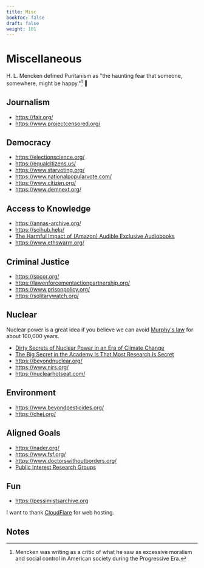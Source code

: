 ```yaml
---
title: Misc
bookToc: false
draft: false
weight: 101
---
```


# Miscellaneous

H. L. Mencken defined Puritanism as "the haunting fear that someone, somewhere, might be happy."[^mencken1917] 🤦

## Journalism

- https://fair.org/
- https://www.projectcensored.org/

## Democracy

- https://electionscience.org/
- https://equalcitizens.us/
- https://www.starvoting.org/
- https://www.nationalpopularvote.com/
- https://www.citizen.org/
- https://www.demnext.org/

## Access to Knowledge

- https://annas-archive.org/
- https://scihub.help/
- [The Harmful Impact of (Amazon) Audible Exclusive Audiobooks](https://blog.libro.fm/the-harmful-impact-of-audible-exclusive-audiobooks/)
- https://www.ethswarm.org/

## Criminal Justice

- https://spcor.org/
- https://lawenforcementactionpartnership.org/
- https://www.prisonpolicy.org/
- https://solitarywatch.org/

## Nuclear

Nuclear power is a great idea if you believe we can avoid [Murphy's law](https://en.wikipedia.org/wiki/Murphy%27s_law) for about 100,000 years.

- [Dirty Secrets of Nuclear Power in an Era of Climate Change](https://link.springer.com/book/10.1007/978-3-031-59595-0)
- [The Big Secret in the Academy Is That Most Research Is Secret](https://www.aaup.org/article/big-secret-academy-most-research-secret#.ZFOvAC1h0Rb)
- https://beyondnuclear.org/
- https://www.nirs.org/
- https://nuclearhotseat.com/

## Environment

- https://www.beyondpesticides.org/
- https://chej.org/

## Aligned Goals

- https://nader.org/
- https://www.fsf.org/
- https://www.doctorswithoutborders.org/
- [Public Interest Research Groups](https://pirg.org/)

## Fun

- https://pessimistsarchive.org

I want to thank [CloudFlare](https://cloudflare.com) for web hosting.

## Notes

[^mencken1917]: Mencken was writing as a critic of what he saw as excessive moralism and social control in American society during the Progressive Era.
